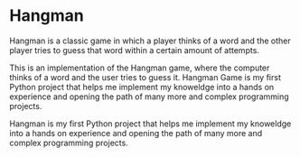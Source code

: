 # Hangman

Hangman is a classic game in which a player thinks of a word and the other player tries to guess that word within a certain amount of attempts.

This is an implementation of the Hangman game, where the computer thinks of a word and the user tries to guess it. 
Hangman Game is my first Python project that helps me implement my knoweldge into a hands on experience and opening the path of many more and complex programming projects.

Hangman is my first Python project that helps me implement my knoweldge into a hands on experience 
and opening the path of many more and complex programming projects.
